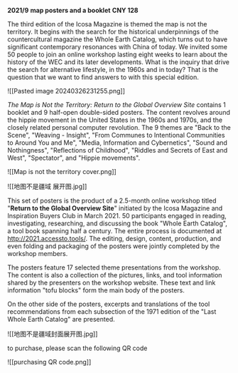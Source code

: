 **2021/9** 
**map posters and a booklet** 
**CNY 128**

The third edition of the Icosa Magazine is themed the map is not the territory. It begins with the search for the historical underpinnings of the countercultural magazine the Whole Earth Catalog, which turns out to have significant contemporary resonances with China of today. We invited some 50 people to join an online workshop lasting eight weeks to learn about the history of the WEC and its later developments. What is the inquiry that drive the search for alternative lifestyle, in the 1960s and in today? That is the question that we want to find answers to with this special edition.

![[Pasted image 20240326231255.png]]

*The Map is Not the Territory: Return to the Global Overview Site* contains 1 booklet and 9 half-open double-sided posters. The content revolves around the hippie movement in the United States in the 1960s and 1970s, and the closely related personal computer revolution. The 9 themes are "Back to the Scene", "Weaving - Insight", "From Communes to Intentional Communities to Around You and Me", "Media, Information and Cybernetics", "Sound and Nothingness", "Reflections of Childhood", "Riddles and Secrets of East and West", "Spectator", and "Hippie movements".

![[Map is not the territory cover.png]]

![[地图不是疆域 展开图.jpg]]

This set of posters is the product of a 2.5-month online workshop titled "**Return to the Global Overview Site**" initiated by the Icosa Magazine and Inspiration Buyers Club in March 2021. 50 participants engaged in reading, investigating, researching, and discussing the book "Whole Earth Catalog", a tool book spanning half a century. The entire process is documented at http://2021.accessto.tools/. The editing, design, content, production, and even folding and packaging of the posters were jointly completed by the workshop members.

The posters feature 17 selected theme presentations from the workshop. The content is also a collection of the pictures, links, and tool information shared by the presenters on the workshop website. These text and link information "tofu blocks" form the main body of the posters.

On the other side of the posters, excerpts and translations of the tool recommendations from each subsection of the 1971 edition of the "Last Whole Earth Catalog" are presented.

![[地图不是疆域封面展开图.jpg]]

to purchase, please scan the following QR code

![[purchasing QR code.png]]

